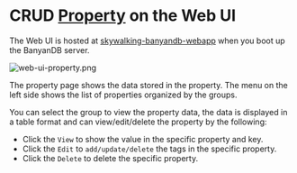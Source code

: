﻿# CRUD [Property](../../concept/data-model.md#Properties) on the Web UI
The Web UI is hosted at [skywalking-banyandb-webapp](http://localhost:17913/) when you boot up the BanyanDB server.

![web-ui-property.png](https://skywalking.apache.org/doc-graph/banyandb/v0.7.0/web-ui/web-ui-property.png)

The property page shows the data stored in the property. The menu on the left side shows the list of properties organized by the groups.

You can select the group to view the property data, the data is displayed in a table format and can view/edit/delete the property by the following:
- Click the `View` to show the value in the specific property and key.
- Click the `Edit` to `add/update/delete` the tags in the specific property.
- Click the `Delete` to delete the specific property.